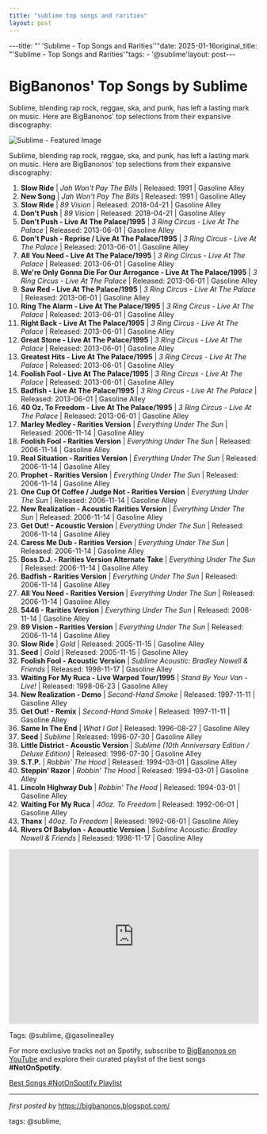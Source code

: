 ```yaml
---
title: "sublime top songs and rarities"
layout: post
---
```

---title: "' 'Sublime - Top Songs and Rarities''"date: 2025-01-16original_title: "'Sublime - Top Songs and Rarities'"tags:  - '@sublime'layout: post---<h1 >BigBanonos' Top Songs by Sublime</h1> <!-- Introductory Text --><p >Sublime, blending rap rock, reggae, ska, and punk, has left a lasting mark on music. Here are BigBanonos' top selections from their expansive discography:</p> <!-- Featured Image --><div > <img src="https://i.scdn.co/image/ab67616d0000b273c4cb3ab94558b3893b1ccbd9" alt="Sublime - Featured Image"></div> <p>Sublime, blending rap rock, reggae, ska, and punk, has left a lasting mark on music. Here are BigBanonos' top selections from their expansive discography:</p> <ol> <li><strong>Slow Ride</strong> | <em>Jah Won't Pay The Bills</em> | Released: 1991 | Gasoline Alley</li> <li><strong>New Song</strong> | <em>Jah Won't Pay The Bills</em> | Released: 1991 | Gasoline Alley</li> <li><strong>Slow Ride</strong> | <em>89 Vision</em> | Released: 2018-04-21 | Gasoline Alley</li> <li><strong>Don't Push</strong> | <em>89 Vision</em> | Released: 2018-04-21 | Gasoline Alley</li> <li><strong>Don't Push - Live At The Palace/1995</strong> | <em>3 Ring Circus - Live At The Palace</em> | Released: 2013-06-01 | Gasoline Alley</li> <li><strong>Don't Push - Reprise / Live At The Palace/1995</strong> | <em>3 Ring Circus - Live At The Palace</em> | Released: 2013-06-01 | Gasoline Alley</li> <li><strong>All You Need - Live At The Palace/1995</strong> | <em>3 Ring Circus - Live At The Palace</em> | Released: 2013-06-01 | Gasoline Alley</li> <li><strong>We're Only Gonna Die For Our Arrogance - Live At The Palace/1995</strong> | <em>3 Ring Circus - Live At The Palace</em> | Released: 2013-06-01 | Gasoline Alley</li> <li><strong>Saw Red - Live At The Palace/1995</strong> | <em>3 Ring Circus - Live At The Palace</em> | Released: 2013-06-01 | Gasoline Alley</li> <li><strong>Ring The Alarm - Live At The Palace/1995</strong> | <em>3 Ring Circus - Live At The Palace</em> | Released: 2013-06-01 | Gasoline Alley</li> <li><strong>Right Back - Live At The Palace/1995</strong> | <em>3 Ring Circus - Live At The Palace</em> | Released: 2013-06-01 | Gasoline Alley</li> <li><strong>Great Stone - Live At The Palace/1995</strong> | <em>3 Ring Circus - Live At The Palace</em> | Released: 2013-06-01 | Gasoline Alley</li> <li><strong>Greatest Hits - Live At The Palace/1995</strong> | <em>3 Ring Circus - Live At The Palace</em> | Released: 2013-06-01 | Gasoline Alley</li> <li><strong>Foolish Fool - Live At The Palace/1995</strong> | <em>3 Ring Circus - Live At The Palace</em> | Released: 2013-06-01 | Gasoline Alley</li> <li><strong>Badfish - Live At The Palace/1995</strong> | <em>3 Ring Circus - Live At The Palace</em> | Released: 2013-06-01 | Gasoline Alley</li> <li><strong>40 Oz. To Freedom - Live At The Palace/1995</strong> | <em>3 Ring Circus - Live At The Palace</em> | Released: 2013-06-01 | Gasoline Alley</li> <li><strong>Marley Medley - Rarities Version</strong> | <em>Everything Under The Sun</em> | Released: 2006-11-14 | Gasoline Alley</li> <li><strong>Foolish Fool - Rarities Version</strong> | <em>Everything Under The Sun</em> | Released: 2006-11-14 | Gasoline Alley</li> <li><strong>Real Situation - Rarities Version</strong> | <em>Everything Under The Sun</em> | Released: 2006-11-14 | Gasoline Alley</li> <li><strong>Prophet - Rarities Version</strong> | <em>Everything Under The Sun</em> | Released: 2006-11-14 | Gasoline Alley</li> <li><strong>One Cup Of Coffee / Judge Not - Rarities Version</strong> | <em>Everything Under The Sun</em> | Released: 2006-11-14 | Gasoline Alley</li> <li><strong>New Realization - Acoustic Rarities Version</strong> | <em>Everything Under The Sun</em> | Released: 2006-11-14 | Gasoline Alley</li> <li><strong>Get Out! - Acoustic Version</strong> | <em>Everything Under The Sun</em> | Released: 2006-11-14 | Gasoline Alley</li> <li><strong>Caress Me Dub - Rarities Version</strong> | <em>Everything Under The Sun</em> | Released: 2006-11-14 | Gasoline Alley</li> <li><strong>Boss D.J. - Rarities Version Alternate Take</strong> | <em>Everything Under The Sun</em> | Released: 2006-11-14 | Gasoline Alley</li> <li><strong>Badfish - Rarities Version</strong> | <em>Everything Under The Sun</em> | Released: 2006-11-14 | Gasoline Alley</li> <li><strong>All You Need - Rarities Version</strong> | <em>Everything Under The Sun</em> | Released: 2006-11-14 | Gasoline Alley</li> <li><strong>5446 - Rarities Version</strong> | <em>Everything Under The Sun</em> | Released: 2006-11-14 | Gasoline Alley</li> <li><strong>89 Vision - Rarities Version</strong> | <em>Everything Under The Sun</em> | Released: 2006-11-14 | Gasoline Alley</li> <li><strong>Slow Ride</strong> | <em>Gold</em> | Released: 2005-11-15 | Gasoline Alley</li> <li><strong>Seed</strong> | <em>Gold</em> | Released: 2005-11-15 | Gasoline Alley</li> <li><strong>Foolish Fool - Acoustic Version</strong> | <em>Sublime Acoustic: Bradley Nowell & Friends</em> | Released: 1998-11-17 | Gasoline Alley</li> <li><strong>Waiting For My Ruca - Live Warped Tour/1995</strong> | <em>Stand By Your Van - Live!</em> | Released: 1998-06-23 | Gasoline Alley</li> <li><strong>New Realization - Demo</strong> | <em>Second-Hand Smoke</em> | Released: 1997-11-11 | Gasoline Alley</li> <li><strong>Get Out! - Remix</strong> | <em>Second-Hand Smoke</em> | Released: 1997-11-11 | Gasoline Alley</li> <li><strong>Same In The End</strong> | <em>What I Got</em> | Released: 1996-08-27 | Gasoline Alley</li> <li><strong>Seed</strong> | <em>Sublime</em> | Released: 1996-07-30 | Gasoline Alley</li> <li><strong>Little District - Acoustic Version</strong> | <em>Sublime (10th Anniversary Edition / Deluxe Edition)</em> | Released: 1996-07-30 | Gasoline Alley</li> <li><strong>S.T.P.</strong> | <em>Robbin' The Hood</em> | Released: 1994-03-01 | Gasoline Alley</li> <li><strong>Steppin' Razor</strong> | <em>Robbin' The Hood</em> | Released: 1994-03-01 | Gasoline Alley</li> <li><strong>Lincoln Highway Dub</strong> | <em>Robbin' The Hood</em> | Released: 1994-03-01 | Gasoline Alley</li> <li><strong>Waiting For My Ruca</strong> | <em>40oz. To Freedom</em> | Released: 1992-06-01 | Gasoline Alley</li> <li><strong>Thanx</strong> | <em>40oz. To Freedom</em> | Released: 1992-06-01 | Gasoline Alley</li> <li><strong>Rivers Of Babylon - Acoustic Version</strong> | <em>Sublime Acoustic: Bradley Nowell & Friends</em> | Released: 1998-11-17 | Gasoline Alley</li></ol> <div> <iframe src="https://open.spotify.com/embed/playlist/6wjtmsGDPWpEIWrMgyVkLF?utm_source=generator" width="100%" height="352" frameborder="0" allow="autoplay; clipboard-write; encrypted-media; fullscreen; picture-in-picture" loading="lazy"></iframe></div><p>Tags: @sublime, @gasolinealley</p><!--Subscribe and Playlist Links--><div>    <p>For more exclusive tracks not on Spotify, subscribe to <a href="https://www.youtube.com/@BigBanonos" target="_blank">BigBanonos on YouTube</a> and explore their curated playlist of the best songs <strong>#NotOnSpotify</strong>.</p>    <p><a href="https://www.youtube.com/playlist?list=PLtuNtuTatqI0kFahUCbtbfenC_ET5O_tr" target="_blank">Best Songs #NotOnSpotify Playlist<br /></a></p></div><hr /><p><em>first posted by</em> <a href="https://bigbanonos.blogspot.com/" rel="noopener" target="_new">https://bigbanonos.blogspot.com/</a></p><p>tags: @sublime,</p>